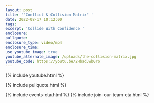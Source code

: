 ```yaml
---
layout: post
title: '"Conflict & Collision Matrix" '
date: 2022-08-17 10:12:00
tags:
excerpt: 'Collide With Confidence '
enclosure:
pullquote:
enclosure_type: video/mp4
enclosure_time:
use_youtube_image: true
youtube_alternate_image: /uploads/the-collision-matrix.jpg
youtube_code: https://youtu.be/2HbadJwbGro
---
```

{% include youtube.html %}

{% include pullquote.html %}

{% include events-cta.html %} {% include join-our-team-cta.html %}